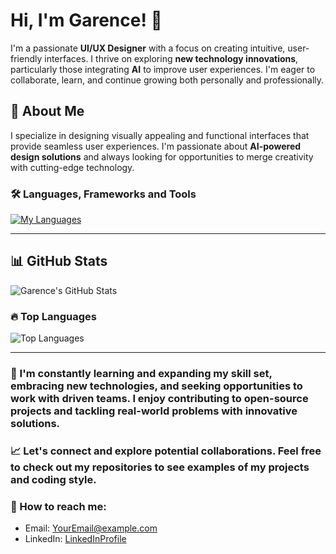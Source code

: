 # Hi, I'm Garence! 👋

I'm a passionate **UI/UX Designer** with a focus on creating intuitive, user-friendly interfaces. I thrive on exploring **new technology innovations**, particularly those integrating **AI** to improve user experiences. I'm eager to collaborate, learn, and continue growing both personally and professionally.

## 🚀 About Me

I specialize in designing visually appealing and functional interfaces that provide seamless user experiences. I'm passionate about **AI-powered design solutions** and always looking for opportunities to merge creativity with cutting-edge technology.

### 🛠️ Languages, Frameworks and Tools

[![My Languages](https://skillicons.dev/icons?i=figma,xd,vscode,html,css,js,python,cs)](https://skillicons.dev)

---

## 📊 GitHub Stats

![Garence's GitHub Stats](https://github-readme-stats.vercel.app/api?username=garencewong&show_icons=true&theme=dracula)

### 🔥 Top Languages
![Top Languages](https://github-readme-stats.vercel.app/api/top-langs/?username=garencewong&layout=compact)

---

### 🌱 I'm constantly learning and expanding my skill set, embracing new technologies, and seeking opportunities to work with driven teams. I enjoy contributing to open-source projects and tackling real-world problems with innovative solutions.

### 📈 Let's connect and explore potential collaborations. Feel free to check out my repositories to see examples of my projects and coding style.

  
### 💬 How to reach me:
- Email: [YourEmail@example.com](mailto:garencewong@gmail.com)
- LinkedIn: [LinkedInProfile](www.linkedin.com/in/garence-wong)


<!--
**GarenceWong/GarenceWong** is a ✨ _special_ ✨ repository because its `README.md` (this file) appears on your GitHub profile.

Here are some ideas to get you started:

- 🔭 I’m currently working on ...
- 🌱 I’m currently learning ...
- 👯 I’m looking to collaborate on ...
- 🤔 I’m looking for help with ...
- 💬 Ask me about ...
- 📫 How to reach me: ...
- 😄 Pronouns: ...
- ⚡ Fun fact: ...
-->
